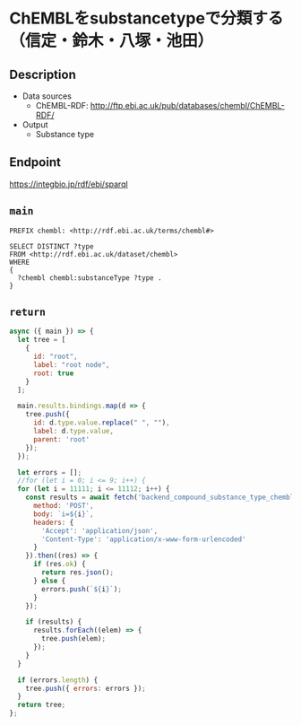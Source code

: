 # ChEMBLをsubstancetypeで分類する（信定・鈴木・八塚・池田）

## Description

- Data sources
    - ChEMBL-RDF: http://ftp.ebi.ac.uk/pub/databases/chembl/ChEMBL-RDF/
- Output
    - Substance type

## Endpoint

https://integbio.jp/rdf/ebi/sparql

## `main`

```sparql
PREFIX chembl: <http://rdf.ebi.ac.uk/terms/chembl#>

SELECT DISTINCT ?type
FROM <http://rdf.ebi.ac.uk/dataset/chembl>
WHERE
{
  ?chembl chembl:substanceType ?type .
}
```

## `return`
```javascript
async ({ main }) => {
  let tree = [
    {
      id: "root",
      label: "root node",
      root: true
    }
  ];

  main.results.bindings.map(d => {
    tree.push({
      id: d.type.value.replace(" ", ""),
      label: d.type.value,
      parent: 'root'
    });
  });

  let errors = [];
  //for (let i = 0; i <= 9; i++) {
  for (let i = 11111; i <= 11112; i++) {
    const results = await fetch('backend_compound_substance_type_chembl', {
      method: 'POST',
      body: `i=${i}`,
      headers: {
        'Accept': 'application/json',
        'Content-Type': 'application/x-www-form-urlencoded'
      }
    }).then((res) => {
      if (res.ok) {
        return res.json();
      } else {
        errors.push(`${i}`);
      }
    });

    if (results) {
      results.forEach((elem) => {
        tree.push(elem);
      });
    }
  }

  if (errors.length) {
    tree.push({ errors: errors });
  }
  return tree;
};
```
